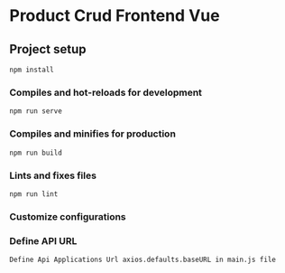 # Product Crud Frontend Vue

## Project setup
```
npm install
```

### Compiles and hot-reloads for development
```
npm run serve
```

### Compiles and minifies for production
```
npm run build
```

### Lints and fixes files
```
npm run lint
```

### Customize configurations
 ### Define API URL
```angular2html
Define Api Applications Url axios.defaults.baseURL in main.js file
```
